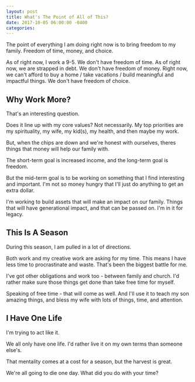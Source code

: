 ```yaml
---
layout: post
title: What's The Point of All of This?
date: 2017-10-05 06:00:00 -0400
categories: 
---
```

The point of everything I am doing right now is to bring freedom to my family. Freedom of time, money, and choice.

As of right now, I work a 9-5. We don't have freedom of time. As of right now, we are strapped in debt. We don't have freedom of money. Right now, we can't afford to buy a home / take vacations / build meaningful and impactful things. We don't have freedom of choice.

## Why Work More?

That's an interesting question. 

Does it line up with my core values? Not necessarily. My top priorities are my spirituality, my wife, my kid(s), my health, and then maybe my work.

But, when the chips are down and we're honest with ourselves, theres things that money will help our family with.

The short-term goal is increased income, and the long-term goal is freedom.

But the mid-term goal is to be working on something that I find interesting and important. I'm not so money hungry that I'll just do anything to get an extra dollar.

I'm working to build assets that will make an impact on our family. Things that will have generational impact, and that can be passed on. I'm in it for legacy.

## This Is A Season

During this season, I am pulled in a lot of directions. 

Both work and my creative work are asking for my time. This means I have less time to procrastinate and waste. That's been the biggest battle for me.

I've got other obligations and work too - between family and church. I'd rather make sure those things get done than take free time for myself. 

Speaking of free time - that will come as well. And I'll use it to teach my son amazing things, and bless my wife with lots of things, time, and attention.

## I Have One Life

I'm trying to act like it.

We all only have one life. I'd rather live it on my own terms than someone else's. 

That mentality comes at a cost for a season, but the harvest is great.

We're all going to die one day. What did you do with your time?
